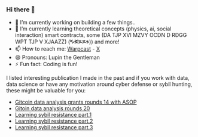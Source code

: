 




### Hi there 👋

- 🔭 I’m currently working on building a few things..
- 🌱 I’m currently learning theoretical concepts (physics, ai, social interaction) smart contracts, some (DA TJP XVI MZVY OCDN D RDGG WPT TJP V XJAAZZ) (ⶔⶎⶌⶌⶊ)) and more! 
- 📫 How to reach me: [Warpcast](https://warpcast.com/sirlupinwatson) - [X](https://twitter.com/Sirlupinwatson)
- 😄 Pronouns: Lupin the Gentleman
- ⚡ Fun fact: Coding is fun!


I listed interesting publication I made in the past and if you work with data, data science or have any motivation around cyber defense or sybil hunting, these might be valuable for you:

-  [Gitcoin data analysis grants rounds 14 with ASOP](https://hackmd.io/UOlkSVK0QMSEsKEB3fUFjQ?view)
-  [Gitoin data analysis rounds 20](https://github.com/sirlupinwatson/GG20xOSO)
-  [Learning sybil resistance part.1](https://gov.gitcoin.co/t/learning-sybil-resistance-work-in-progress-part-1/10536)    
-  [Learning sybil resistance part.2](https://gov.gitcoin.co/t/learning-sybil-resistance-work-in-progress-part-2/10537)
-  [Learning sybil resistance part.3](https://gov.gitcoin.co/t/learning-sybil-resistance-work-in-progress-part-3/10644)




